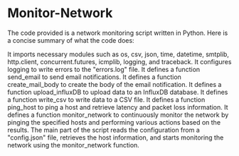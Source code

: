 # Monitor-Network
The code provided is a network monitoring script written in Python. Here is a concise summary of what the code does:

It imports necessary modules such as os, csv, json, time, datetime, smtplib, http.client, concurrent.futures, icmplib, logging, and traceback.
It configures logging to write errors to the "errors.log" file.
It defines a function send_email to send email notifications.
It defines a function create_mail_body to create the body of the email notification.
It defines a function upload_influxDB to upload data to an InfluxDB database.
It defines a function write_csv to write data to a CSV file.
It defines a function ping_host to ping a host and retrieve latency and packet loss information.
It defines a function monitor_network to continuously monitor the network by pinging the specified hosts and performing various actions based on the results.
The main part of the script reads the configuration from a "config.json" file, retrieves the host information, and starts monitoring the network using the monitor_network function.
